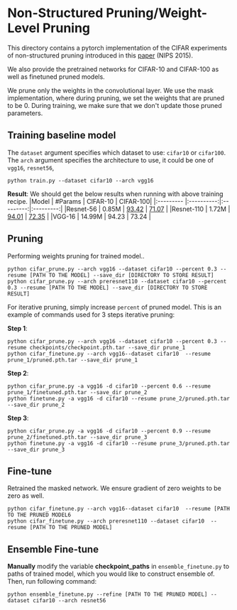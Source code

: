 # Non-Structured Pruning/Weight-Level Pruning

This directory contains a pytorch implementation of the CIFAR experiments of non-structured pruning introduced in this [paper](https://arxiv.org/abs/1506.02626) (NIPS 2015).

We also provide the pretrained networks for CIFAR-10 and CIFAR-100 as well as finetuned pruned models.

We prune only the weights in the convolutional layer. We use the mask implementation, where during pruning, we set the weights that are pruned to be 0. During training, we make sure that we don't update those pruned parameters.

## Training baseline model 

The `dataset` argument specifies which dataset to use: `cifar10` or `cifar100`. The `arch` argument specifies the architecture to use, it could be one of `vgg16`, `resnet56`, 

```shell
python train.py --dataset cifar10 --arch vgg16
```

**Result**: We should get the below results when running with above training recipe.
|Model      | #Params | CIFAR-10 | CIFAR-100|
|:--------- |:----------:|:---------:|:---------:|
|Resnet-56 | 0.85M  |   [93.42](https://drive.google.com/open?id=1Ak-KxWbPZNnZHJfrhJEVsXYaR70UmzMJ)    |  [71.07](https://drive.google.com/file/d/1iNpD_HUtaIM6NPkF51OOJA0K6yz1NWC5/view?usp=sharing)         |
|Resnet-110 |  1.72M |   [94.01](https://drive.google.com/file/d/1n6viesspfHl4qAFEkUD8g5Kd0a9QQO0o/view?usp=sharing)    |  [72.35](https://drive.google.com/file/d/1S3NtJM7b4dVhlm9HgRPqMUYFEvJj6bPq/view?usp=sharing)         |
|VGG-16     |     14.99M      |  94.23    | 73.24 |

## Pruning

Performing weights pruning for trained model..

```shell
python cifar_prune.py --arch vgg16 --dataset cifar10 --percent 0.3 --resume [PATH TO THE MODEL] --save_dir [DIRECTORY TO STORE RESULT]
python cifar_prune.py --arch preresnet110 --dataset cifar10 --percent 0.3 --resume [PATH TO THE MODEL] --save_dir [DIRECTORY TO STORE RESULT]
```

For iterative pruning, simply increase `percent` of pruned model. This is an example of commands used for 3 steps iterative pruning:

**Step 1**:

```shell
python cifar_prune.py --arch vgg16 --dataset cifar10 --percent 0.3 --resume checkpoints/checkpoint.pth.tar --save_dir prune_1
python cifar_finetune.py --arch vgg16--dataset cifar10  --resume prune_1/pruned.pth.tar --save_dir prune_1
```

**Step 2**:
```shell
python cifar_prune.py -a vgg16 -d cifar10 --percent 0.6 --resume prune_1/finetuned.pth.tar --save_dir prune_2
python finetune.py -a vgg16 -d cifar10 --resume prune_2/pruned.pth.tar --save_dir prune_2
```

**Step 3**:

```shell
python cifar_prune.py -a vgg16 -d cifar10 --percent 0.9 --resume prune_2/finetuned.pth.tar --save_dir prune_3
python finetune.py -a vgg16 -d cifar10 --resume prune_3/pruned.pth.tar --save_dir prune_3
```

## Fine-tune

Retrained the masked network. We ensure gradient of zero weights to be zero as well.

```shell
python cifar_finetune.py --arch vgg16--dataset cifar10  --resume [PATH TO THE PRUNED MODEL6
python cifar_finetune.py --arch preresnet110 --dataset cifar10  --resume [PATH TO THE PRUNED MODEL]
```

## Ensemble Fine-tune

**Manually** modify the variable **checkpoint_paths** in `ensemble_finetune.py` to paths of trained model, which you would like to construct ensemble of. Then, run following command:

```shell
python ensemble_finetune.py --refine [PATH TO THE PRUNED MODEL] --dataset cifar10 --arch resnet56 
```